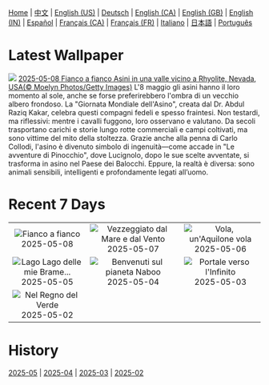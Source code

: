 [Home](../README.md) | [中文](zh-CN.md) | [English (US)](en-US.md) | [Deutsch](de-DE.md) | [English (CA)](en-CA.md) | [English (GB)](en-GB.md) | [English (IN)](en-IN.md) | [Español](es-ES.md) | [Français (CA)](fr-CA.md) | [Français (FR)](fr-FR.md) | [Italiano](it-IT.md) | [日本語](ja-JP.md) | [Português](pt-BR.md)

# Latest Wallpaper
![](https://www.bing.com/th?id=OHR.RhyoliteDonkeys_IT-IT8431105690_UHD.jpg)
[2025-05-08 Fianco a fianco Asini in una valle vicino a Rhyolite, Nevada, USA(© Moelyn Photos/Getty Images)](https://www.bing.com/th?id=OHR.RhyoliteDonkeys_IT-IT8431105690_UHD.jpg)
L'8 maggio gli asini hanno il loro momento al sole, anche se forse preferirebbero l'ombra di un vecchio albero frondoso. La "Giornata Mondiale dell'Asino", creata dal Dr. Abdul Raziq Kakar, celebra questi compagni fedeli e spesso fraintesi. Non testardi, ma riflessivi: mentre i cavalli fuggono, loro osservano e valutano. Da secoli trasportano carichi e storie lungo rotte commerciali e campi coltivati, ma sono vittime del mito della stoltezza. Grazie anche alla penna di Carlo Collodi, l'asino è divenuto simbolo di ingenuità—come accade in "Le avventure di Pinocchio", dove Lucignolo, dopo le sue scelte avventate, si trasforma in asino nel Paese dei Balocchi. Eppure, la realtà è diversa: sono animali sensibili, intelligenti e profondamente legati all’uomo.

# Recent 7 Days
|  |  |  |
|:---:|:---:|:---:|
| ![](https://www.bing.com/th?id=OHR.RhyoliteDonkeys_IT-IT8431105690_400x240.jpg "Fianco a fianco") 2025-05-08 | ![](https://www.bing.com/th?id=OHR.DunluceIreland_IT-IT8360348588_400x240.jpg "Vezzeggiato dal Mare e dal Vento") 2025-05-07 | ![](https://www.bing.com/th?id=OHR.FlyoverNamibia_IT-IT8197478549_400x240.jpg "Vola, un'Aquilone vola") 2025-05-06 |
| ![](https://www.bing.com/th?id=OHR.YohoNP_IT-IT2594814930_400x240.jpg "Lago Lago delle mie Brame...") 2025-05-05 | ![](https://www.bing.com/th?id=OHR.SevilleNaboo_IT-IT2269809948_400x240.jpg "Benvenuti sul pianeta Naboo") 2025-05-04 | ![](https://www.bing.com/th?id=OHR.ArchesGalaxy_IT-IT2041220241_400x240.jpg "Portale verso l'Infinito") 2025-05-03 |
| ![](https://www.bing.com/th?id=OHR.BrazilHeron_IT-IT7849076526_400x240.jpg "Nel Regno del Verde") 2025-05-02 |  |  |

# History
[2025-05](../archives/wallpaper/it-IT/w_2025_05.md) | [2025-04](../archives/wallpaper/it-IT/w_2025_04.md) | [2025-03](../archives/wallpaper/it-IT/w_2025_03.md) | [2025-02](../archives/wallpaper/it-IT/w_2025_02.md)
